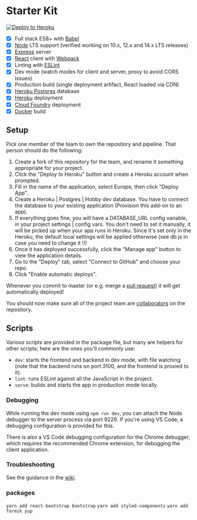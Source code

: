 # Starter Kit

[![Deploy to Heroku](https://www.herokucdn.com/deploy/button.svg)](https://heroku.com/deploy)

 - [x] Full stack ES8+ with [Babel]
 - [x] [Node] LTS support (verified working on 10.x, 12.x and 14.x LTS releases)
 - [x] [Express] server
 - [x] [React] client with [Webpack]
 - [x] Linting with [ESLint]
 - [x] Dev mode (watch modes for client and server, proxy to avoid CORS issues)
 - [x] Production build (single deployment artifact, React loaded via CDN)
 - [x] [Heroku Postgres] database
 - [x] [Heroku] deployment
 - [x] [Cloud Foundry] deployment
 - [x] [Docker] build

## Setup

Pick one member of the team to own the repository and pipeline. That person should do the following:

 1. Create a fork of this repository for the team, and rename it something appropriate for your project.
 2. Click the "Deploy to Heroku" button and create a Heroku account when prompted.
 3. Fill in the name of the application, select Europe, then click "Deploy App".
 4. Create a Heroku | Postgres | Hobby dev database. You have to connect the database to your existing application (Provision this add-on to an app).
 5. If everything goes fine, you will have a DATABASE_URL config variable, in your project settings | config vars. You don't need to set it manually, it will be picked up when your app runs in Heroku. Since it's set only in the Heroku, the default local settings will be applied otherwise (see db.js in case you need to change it !!)  
 6. Once it has deployed successfully, click the "Manage app" button to view the application details.
 7. Go to the "Deploy" tab, select "Connect to GitHub" and choose your repo.
 8. Click "Enable automatic deploys".

Whenever you commit to master (or e.g. merge a [pull request]) it will get automatically deployed!

You should now make sure all of the project team are [collaborators] on the repository.

## Scripts

Various scripts are provided in the package file, but many are helpers for other scripts; here are the ones you'll
commonly use:

 - `dev`: starts the frontend and backend in dev mode, with file watching (note that the backend runs on port 3100, and
    the frontend is proxied to it).
 - `lint`: runs ESLint against all the JavaScript in the project.
 - `serve`: builds and starts the app in production mode locally.

### Debugging

While running the dev mode using `npm run dev`, you can attach the Node debugger to the server process via port 9229.
If you're using VS Code, a debugging configuration is provided for this.

There is also a VS Code debugging configuration for the Chrome debugger, which requires the recommended Chrome
extension, for debugging the client application.

### Troubleshooting

See the guidance in the [wiki].

  [Babel]: https://babeljs.io/
  [Cloud Foundry]: https://www.cloudfoundry.org/
  [collaborators]: https://help.github.com/en/articles/inviting-collaborators-to-a-personal-repository
  [Docker]: https://www.docker.com
  [ESLint]: https://eslint.org/
  [Express]: https://expressjs.com/
  [Express router]: https://expressjs.com/en/guide/routing.html#express-router
  [Heroku]: https://www.heroku.com/
  [Heroku Postgres]: https://www.heroku.com/postgres
  [Node]: https://nodejs.org/en/
  [pull request]: https://help.github.com/en/articles/about-pull-requests
  [React]: https://reactjs.org/
  [Webpack]: https://webpack.js.org/
  [wiki]: https://github.com/textbook/starter-kit/wiki

### packages
`yarn add react-bootstrap bootstrap`
`yarn add styled-components`
`yarn add formik yup`